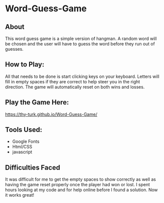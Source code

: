# Word-Guess-Game

## About 
This word guess game is a simple version of hangman. A random word will be chosen and the user will
have to guess the word before they run out of guesses.

## How to Play:
All that needs to be done is start clicking keys on your keyboard. Letters will fill in empty spaces if they are correct to help steer you in the right direction. The game will automatically reset
on both wins and losses.

## Play the Game Here:
https://thy-turk.github.io/Word-Guess-Game/

## Tools Used:
* Google Fonts
* Html/CSS
* javascript

## Difficulties Faced
It was difficult for me to get the empty spaces to show correctly as well as having the game reset properly once the player had won or lost. I spent hours looking at my code and for help online before I found a solution. Now it works great!
